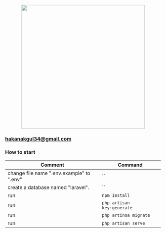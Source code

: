 <p align="center"><a href="https://laravel.com" target="_blank"><img src="https://raw.githubusercontent.com/laravel/art/master/logo-lockup/5%20SVG/2%20CMYK/1%20Full%20Color/laravel-logolockup-cmyk-red.svg" width="400"></a></p>

### hakanakgul34@gmail.com

### How to start

| Comment                                   | Command                    |
| ----------------------------------------- | -------------------------- |
| change file name ".env.example" to ".env" | ``                         |
| create a database named "laravel".        | ``                         |
| run                                       | `npm install`              |
| run                                       | `php artisan key:generate` |
| run                                       | `php artinsa migrate`      |
| run                                       | `php artisan serve`        |
